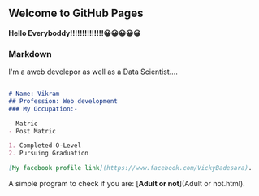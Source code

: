 ## Welcome to GitHub Pages
**Hello Everyboddy!!!!!!!!!!!!!!😀😀😀😀😀**

### Markdown
I'm a aweb develepor as well as a Data Scientist....

```markdown

# Name: Vikram
## Profession: Web development
### My Occupation:- 

- Matric
- Post Matric

1. Completed O-Level
2. Pursuing Graduation

[My facebook profile link](https://www.facebook.com/VickyBadesara).
```

A simple program to check if you are: [__Adult or not__](Adult or not.html).




